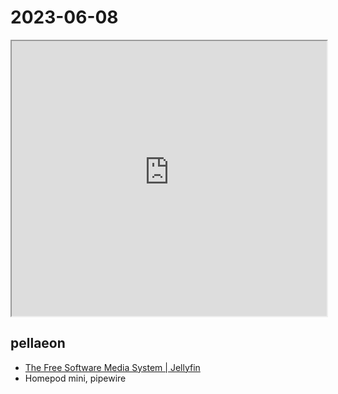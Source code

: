 # 2023-06-08

<iframe src="https://photos.hackingthursday.org/2023-06-08" width="100%" height="440px"></iframe>

## pellaeon

- [The Free Software Media System | Jellyfin](https://jellyfin.org/)
- Homepod mini, pipewire


